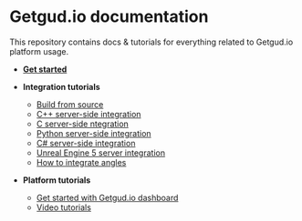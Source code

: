 # Getgud.io documentation

This repository contains docs & tutorials for everything related to Getgud.io platform usage.


- <b>[Get started](https://github.com/getgud-io/getgud-docs/blob/main/get-started.md)</b>
- <b>Integration tutorials</b>
  * [Build from source](https://github.com/getgud-io/getgud-docs/blob/main/Integrations/cpp-build-instructions.md)
  * [C++ server-side integration](https://github.com/getgud-io/getgud-docs/blob/main/Integrations/C%2B%2B/cpp-integration.md)
  * [C server-side ntegration](https://github.com/getgud-io/getgud-docs/blob/main/Integrations/C/c-integration.md)
  * [Python server-side integration](https://github.com/getgud-io/getgud-docs/blob/main/Integrations/Python/python-integration.md)
  * [C# server-side integration](https://github.com/getgud-io/getgud-docs/blob/main/Integrations/C%23/csharp-integration.md)
  * [Unreal Engine 5 server integration](https://github.com/getgud-io/getgud-docs/blob/main/Integrations/Unreal%20Engine/unreal-engine-5-integration.md)
  * [How to integrate angles](https://github.com/getgud-io/getgud-docs/blob/main/Integrations/getgud-sdk-angles-tutorial.md)
    
- <b>Platform tutorials</b>
  * [Get started with Getgud.io dashboard](https://github.com/getgud-io/getgud-docs/blob/main/Platform/get-started-with-dashboard.md)
  * [Video tutorials](https://www.youtube.com/playlist?list=PLMIGIFMfKUAv4AQHvnv4PzSvmd9dsYk0p)

